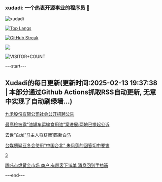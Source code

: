 ### xudadi: 一个热衷开源事业的程序员 👋

![xudadi](https://github-readme-stats-git-masterorgs-github-readme-stats-team.vercel.app/api?username=xudadi)

[![Top Langs](https://github-readme-stats.vercel.app/api/top-langs/?username=xudadi)](https://github.com/anuraghazra/github-readme-stats)

[![GitHub Streak](https://streak-stats.demolab.com?user=xudadi&locale=zh_Hans)](https://git.io/streak-stats)

![](https://raw.githubusercontent.com/xudadi/xudadi/main/assets/github-contribution-grid-snake.svg)

![VISITOR+COUNT](https://komarev.com/ghpvc/?username=xudadi&label=VISITOR+COUNT)


---start---

## Xudadi的每日更新(更新时间:2025-02-13 19:37:38 | 本部分通过Github Actions抓取RSS自动更新, 无意中实现了自动刷绿墙...)

[九禾股份有限公司社会公开招聘公告](https://www.gongkaoleida.com/article/2285868)

[最高检披露"油罐车运输食用油"案进展:两地已提起公诉](https://m.163.com/news/article/JO97EBH80001899N.html)

[去世“白龙”马主人将获赠1匹新白马](https://m.163.com/news/article/JO93PIFF0530JPVV.html)

[台媒质疑亚冬会使用"中国台北" 朱凤莲的回答切中要害](https://m.163.com/news/article/JO9203M50550A0OW.html)

[3](https://m.163.com/touch/news/sub/domestic)

[哪吒点燃黄金市场 商户:有顾客下16单 消息回到手抽筋](https://m.163.com/news/article/JO8Q0KR50512D03F.html)

---end---
